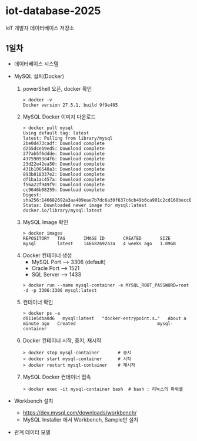 # iot-database-2025
IoT 개발자 데이터베이스 저장소

## 1일차

- 데이터베이스 시스템


- MySQL 설치(Docker)
    1. powerShell 오픈, docker 확인
        ```Shell
        > docker -v
        Docker version 27.5.1, build 9f9e405
        ```
    2. MySQL Docker 이미지 다운로드
        ```Shell
        > docker pull mysql
        Using default tag: latest
        latest: Pulling from library/mysql
        2be0d473cadf: Download complete
        d255dceb9ed5: Download complete
        277ab5f6ddde: Download complete
        43759093d4f6: Download complete
        23d22e42ea50: Download complete
        431b106548a3: Download complete
        893b018337e2: Download complete
        df1ba1ac457a: Download complete
        f56a22f949f9: Download complete
        cc9646b08259: Download complete
        Digest: sha256:146682692a3aa409eae7b7dc6a30f637c6cb49b6ca901c2cd160becc81127d3b
        Status: Downloaded newer image for mysql:latest
        docker.io/library/mysql:latest
        ```
    3. MySQL Image 확인
        ```Shell
        > docker images
        REPOSITORY   TAG       IMAGE ID       CREATED       SIZE
        mysql        latest    146682692a3a   4 weeks ago   1.09GB  
        ```
    4. Docker 컨테이너 생성
        - MySQL Port --> 3306 (default)
        - Oracle Port --> 1521
        - SQL Server --> 1433
        ```Shell
        > docker run --name mysql-container -e MYSQL_ROOT_PASSWORD=root -d -p 3306:3306 mysql:latest
        ```
    5. 컨테이너 확인
        ```shell
        > docker ps -a
        d011e5dba0d6   mysql:latest   "docker-entrypoint.s…"   About a minute ago   Created                               mysql-container
        ```
    6. Docker 컨테이너 시작, 중지, 재시작
        ```shell
        > docker stop mysql-container       # 중지
        > docker start mysql-container      # 시작
        > docker restart mysql-container    # 재시작
        ```
    7. MySQL Docker 컨테이너 접속
        ```shell
        > docker exec -it mysql-container bash  # bash : 리눅스의 파워셸
        ```

- Workbench 설치
    - https://dev.mysql.com/downloads/workbench/
    - MySQL Installer 에서 Workbench, Sample만 설치
- 관계 데이터 모델

